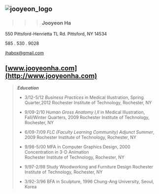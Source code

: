 ![jooyeon_logo](http://www.jooyeonha.com/wp-content/uploads/2017/04/jha_logoonly.png)
----
>>> ### Jooyeon Ha
550 Pittsford-Henrietta TL Rd.
Pittsford, NY 14534

585 . 530 . 9028

<jhabox@gmail.com>

 [www.jooyeonha.com](http://www.jooyeonha.com)
----
 >**_Education_**
 >
 >* 3/12-5/12		_Business Practices_ in Medical Illustration, Spring Quarter,2012 Rochester Institute of Technology, Rochester, NY
 >
 >* 9/09-2/10		_Human Gross Anatomy I,II_ in Medical Illustration, Fall/Winter Quarters, 2009
				Rochester Institute of Technology, Rochester, NY
 >			
 >* 6/09-7/09		_FLC (Faculty Learning Community) Adjunct Summer_, 2009
				Rochester Institute of Technology, Rochester, NY
 >
 >* 9/98-5/00		MFA in Computer Graphics Design, 2000 
				Concentration in 3-D Animation	 
				Rochester Institute of Technology, Rochester, NY
 >
 >* 9/97-2/98		Study Woodworking and Furniture Design
				Rochester Institute of Technology, Rochester, NY
 >			
 >* 3/92-3/96		BFA in Sculpture, 1996
				Chung-Ang University, Seoul, Korea	
 >
 

